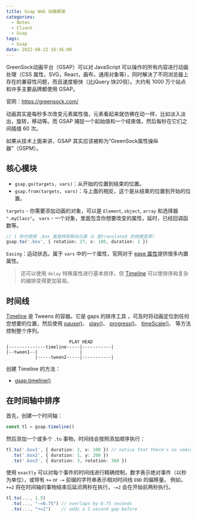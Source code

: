 ```yaml
---
title: Gsap Web 动画框架
categories:
  - Notes
  - Client
  - Gsap
tags:
  - Gsap
date: 2022-08-22 16:36:00
---
```


GreenSock动画平台（GSAP）可以对 JavaScript 可以操作的所有内容进行动画处理（CSS 属性，SVG，React，画布，通用对象等），同时解决了不同浏览器上存在的兼容性问题，而且速度极快（比jQuery 快20倍）。大约有 1000 万个站点和许多主要品牌都使用 GSAP。

官网：https://greensock.com/

<!-- more -->

动画其实是每秒多次改变元素属性值，元素看起来就仿佛在动一样，比如淡入淡出，旋转，移动等。而 GSAP 捕捉一个起始值和一个结束值，然后每秒在它们之间插值 60 次。

如果从技术上面来讲，GSAP 其实应该被称为“GreenSock属性操纵器”（GSPM）。

## 核心模块

- `gsap.go(targets, vars)`：从开始的位置到结束的位置。
- `gsap.from(targets, vars)`：与上面的相反，这个是从结束的位置到开始的位置。

`targets` - 你需要添加动画的对象，可以是 `Element`, `object`, `array` 和选择器 `".myClass"`。
`vars` - 一个对象，里面包含你想要改变的属性，延时，已经回调函数等。

```ts
// 1 秒内使用 .box 类旋转和移动元素（x 是translateX 的快捷变体）
gsap.to('.box', { rotation: 27, x: 100, duration: 1 })
```

<hairy-codepen slug-hash="wvwEOZL" user="GreenSock" default-tab="html,result" />

`Easing`：运动状态。属于 `vars` 中的一个属性，官网对于 [ease 属性](https://greensock.com/docs/v3/Eases)提供很多内置属性。

> 还可以使用 `delay` 特殊属性进行基本排序，但 [Timeline](https://greensock.com/docs/v3/GSAP/Timeline) 可以使排序和复杂的编排变得更加容易。

## 时间线

[Timeline](https://greensock.com/docs/v3/GSAP/Timeline)
是 Tweens 的容器。它是 gaps 的排序工具 ，可及时将动画定位到任何您想要的位置，然后使用
[pause()](https://greensock.com/docs/v3/GSAP/Timeline/pause())、
[play()](https://greensock.com/docs/v3/GSAP/Timeline/play())、
[progress()](https://greensock.com/docs/v3/GSAP/Timeline/progress())、
[timeScale()](https://greensock.com/docs/v3/GSAP/Timeline/timeScale())、
等方法控制整个序列。

```
                        PLAY HEAD
|--------------timeline-----|-----------|
|--tween1--|                |
           |-----tween2-----|-----------|
```

创建 Timeline 的方法：

- [gsap.timeline()](https://greensock.com/docs/v3/GSAP/gsap.timeline())

## 在时间轴中排序

首先，创建一个时间轴：

```ts
const tl = gsap.timeline()
```

然后添加一个或多个 `.to` 事物，时间线会按照添加顺序执行：

```ts
tl.to('.box1', { duration: 2, x: 100 }) // notice that there's no semicolon!
  .to('.box2', { duration: 1, y: 200 })
  .to('.box3', { duration: 3, rotation: 360 })
```

<hairy-codepen slug-hash="gOYdyYE" user="GreenSock" default-tab="html,result" />

使用 `exactly` 可以对每个事件的时间线进行精确控制，数字表示绝对事件（以秒为单位），或带有 `+=` or `-=` 前缀的字符串表示相对时间线 `END` 的偏移量。
例如，`+=2` 将在时间轴的事物结束后延迟两秒在执行，`-=2` 会在开始前两秒执行。

```javascript
tl.to(..., 1.5)
  .to(..., "-=0.75") // overlaps by 0.75 seconds
  .to(..., "+=1")    // adds a 1-second gap before
```
